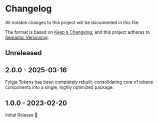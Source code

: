 # Changelog

All notable changes to this project will be documented in this file.

The format is based on [Keep a Changelog](https://keepachangelog.com/en/1.1.0/),
and this project adheres to [Semantic Versioning](https://semver.org/spec/v2.0.0.html).

## Unreleased

## 2.0.0 - 2025-03-16

Fylgja Tokens has been completely rebuilt,
consolidating core v1 tokens components into a single,
highly optimized package.

## 1.0.0 - 2023-02-20

Initial Release 🎉

